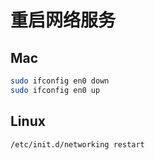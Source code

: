 # 重启网络服务

## Mac

```Bash
sudo ifconfig en0 down
sudo ifconfig en0 up
```

## Linux

```
/etc/init.d/networking restart
```

